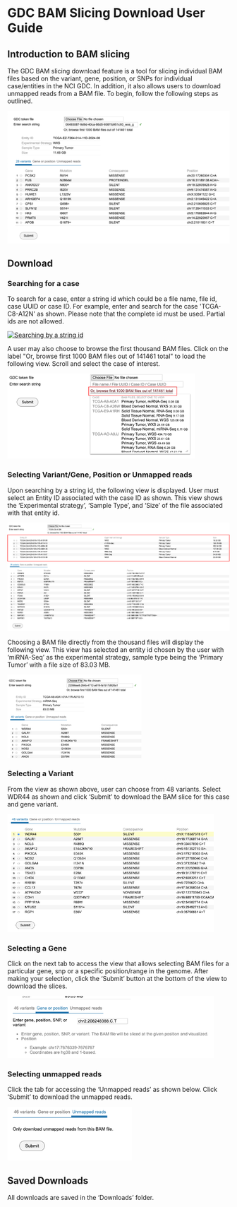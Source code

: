 # GDC BAM Slicing Download User Guide

## Introduction to BAM slicing
The GDC BAM slicing download feature is a tool for slicing individual BAM files based on the variant, gene, position, or SNPs for individual case/entities in the NCI GDC. In addition, it also allows users to download unmapped reads from a BAM file. To begin, follow the following steps as outlined.

[![BAM slicing download UI](./images/BAM_slicing/bam_slice_download_UI.png)](./images/BAM_slicing/bam_slice_download_UI.png 'Click to see the full image.')

## Download

### Searching for a case
To search for a case, enter a string id which could be a file name, file id, case UUID or case ID. For example, enter and search for the case 'TCGA-C8-A12N' as shown. Please note that the complete id must be used. Partial ids are not allowed.

[![Searching by a string id](./images/BAM_slicing/search_by_string.png.png)](./images/BAM_slicing/search_by_string.png 'Click to see the full image.')

A user may also choose to browse the first thousand BAM files. Click on the label "Or, browse first 1000 BAM files out of 141461 total" to load the following view. Scroll and select the case of interest.

[![Browsing the first 1000 BAM files](./images/BAM_slicing/first_1000_bams.png)](./images/BAM_slicing/first_1000_bams.png 'Click to see the full image.')

### Selecting Variant/Gene, Position or Unmapped reads

Upon searching by a string id, the following view is displayed. User must select an Entity ID associated with the case ID as shown. This view shows the ‘Experimental strategy’, ‘Sample Type’, and ‘Size’ of the file associated with that entity id.

[![Selecting Entities](./images/BAM_slicing/selecting_entities.png)](./images/BAM_slicing/selecting_entities.png 'Click to see the full image.')

Choosing a BAM file directly from the thousand files will display the following view. This view has selected an entity id chosen by the user with ‘miRNA-Seq’ as the experimental strategy, sample type being the ‘Primary Tumor’ with a file size of 83.03 MB.

[![View upon Selection](./images/BAM_slicing/selecting_entities02.png)](./images/BAM_slicing/selecting_entities02.png 'Click to see the full image.')

### Selecting a Variant

From the view as shown above, user can choose from 48 variants. Select WDR44 as shown and click ‘Submit’ to download the BAM slice for this case and gene variant.

[![Selecting a variant](./images/BAM_slicing/selecting_variants.png)](./images/BAM_slicing/selecting_variants.png 'Click to see the full image.')

### Selecting a Gene

Click on the next tab to access the view that allows selecting BAM files for a particular gene, snp or a specific position/range in the genome. After making your selection, click the ‘Submit’ button at the bottom of the view to download the slices.

[![Selecting a gene](./images/BAM_slicing/selecting_genes.png)](./images/BAM_slicing/selecting_genes.png 'Click to see the full image.')

### Selecting unmapped reads

Click the tab for accessing the ‘Unmapped reads’ as shown below. Click ‘Submit’ to download the unmapped reads.

[![Selecting unmapped reads](./images/BAM_slicing/selecting_unmapped_reads.png)](./images/BAM_slicing/selecting_unmapped_reads.png 'Click to see the full image.')

## Saved Downloads

All downloads are saved in the ‘Downloads’ folder. 
